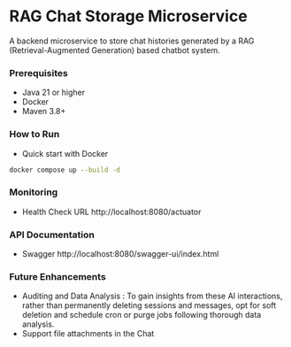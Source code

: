 # RAG Chat Storage Microservice

A backend microservice to store chat histories generated by a RAG (Retrieval-Augmented Generation) based chatbot system.

### Prerequisites

- Java 21 or higher
- Docker 
- Maven 3.8+

### How to Run

- Quick start with Docker

```bash
docker compose up --build -d
```

### Monitoring

- Health Check URL http://localhost:8080/actuator

### API Documentation
- Swagger http://localhost:8080/swagger-ui/index.html

### Future Enhancements

- Auditing and Data Analysis :
  To gain insights from these AI interactions, rather than permanently deleting sessions and messages, opt for soft deletion and schedule cron or purge jobs following thorough data analysis.
- Support file attachments in the Chat
